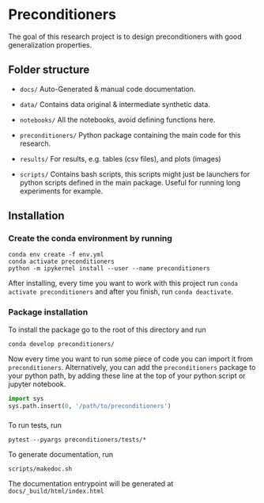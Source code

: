 # Preconditioners

The goal of this research project is to design preconditioners with good generalization properties.

## Folder structure

* `docs/`
Auto-Generated & manual code documentation.

* `data/`
Contains data original & intermediate synthetic data.

* `notebooks/`
All the notebooks, avoid defining functions here.

* `preconditioners/`
Python package containing the main code for this research.

* `results/`
For results, e.g. tables (csv files), and plots (images)

* `scripts/`
Contains bash scripts, this scripts might just be launchers for python scripts defined in the main package.
Useful for running long experiments for example.

## Installation

### Create the conda environment by running
```
conda env create -f env.yml
conda activate preconditioners
python -m ipykernel install --user --name preconditioners
```

After installing, every time you want to work with this project run `conda activate preconditioners` and after you 
finish, run `conda deactivate`.

### Package installation
To install the package go to the root of this directory and run
```
conda develop preconditioners/
```
Now every time you want to run some piece of code you can import it from `preconditioners`.
Alternatively, you can add the `preconditioners` package to your python path, by adding these line at the top of 
your python script or jupyter notebook.
```python
import sys
sys.path.insert(0, '/path/to/preconditioners')
```

###
To run tests, run
```
pytest --pyargs preconditioners/tests/*
```
To generate documentation, run
```
scripts/makedoc.sh
```
The documentation entrypoint will be generated at `docs/_build/html/index.html`
